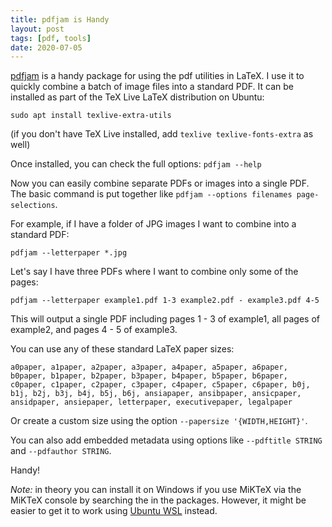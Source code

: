 ```yaml
---
title: pdfjam is Handy
layout: post
tags: [pdf, tools]
date: 2020-07-05
---
```


[pdfjam](https://github.com/DavidFirth/pdfjam) is a handy package for using the pdf utilities in LaTeX.
I use it to quickly combine a batch of image files into a standard PDF.
It can be installed as part of the TeX Live LaTeX distribution on Ubuntu:

`sudo apt install texlive-extra-utils`

(if you don't have TeX Live installed, add `texlive texlive-fonts-extra` as well)

Once installed, you can check the full options: `pdfjam --help`

Now you can easily combine separate PDFs or images into a single PDF. 
The basic command is put together like `pdfjam --options filenames page-selections`.

For example, if I have a folder of JPG images I want to combine into a standard PDF:

`pdfjam --letterpaper *.jpg`

Let's say I have three PDFs where I want to combine only some of the pages:

`pdfjam --letterpaper example1.pdf 1-3 example2.pdf - example3.pdf 4-5`

This will output a single PDF including pages 1 - 3 of example1, all pages of example2, and pages 4 - 5 of example3. 

You can use any of these standard LaTeX paper sizes:

```
a0paper, a1paper, a2paper, a3paper, a4paper, a5paper, a6paper, b0paper, b1paper, b2paper, b3paper, b4paper, b5paper, b6paper, c0paper, c1paper, c2paper, c3paper, c4paper, c5paper, c6paper, b0j, b1j, b2j, b3j, b4j, b5j, b6j, ansiapaper, ansibpaper, ansicpaper, ansidpaper, ansiepaper, letterpaper, executivepaper, legalpaper
```

Or create a custom size using the option `--papersize '{WIDTH,HEIGHT}'`.

You can also add embedded metadata using options like `--pdftitle STRING` and `--pdfauthor STRING`.

Handy!

*Note:* in theory you can install it on Windows if you use MiKTeX via the MiKTeX console by searching the in the packages.
However, it might be easier to get it to work using [Ubuntu WSL](https://evanwill.github.io/_drafts/notes/wsl.html) instead.
